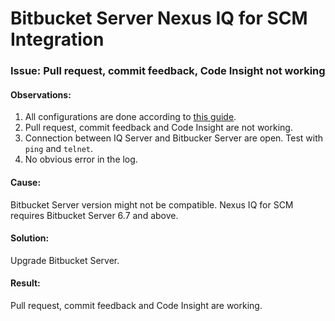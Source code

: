 # Bitbucket Server Nexus IQ for SCM Integration

### Issue: Pull request, commit feedback, Code Insight not working 

#### Observations:
1. All configurations are done according to [this guide](https://help.sonatype.com/integrations/nexus-iq-for-scm/source-control-configuration).
2. Pull request, commit feedback and Code Insight are not working.
3. Connection between IQ Server and Bitbucker Server are open. Test with `ping` and `telnet`.
3. No obvious error in the log.

#### Cause:
Bitbucket Server version might not be compatible. Nexus IQ for SCM requires Bitbucket Server 6.7 and above. 

#### Solution:
Upgrade Bitbucket Server.

#### Result:
Pull request, commit feedback and Code Insight are working.
